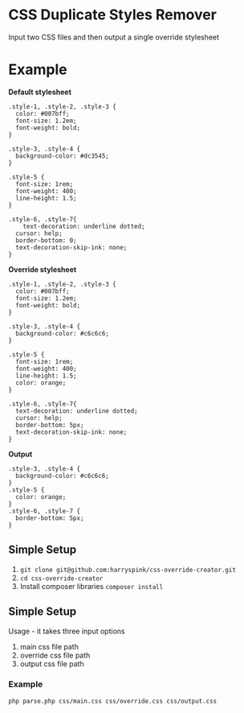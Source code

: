 
# CSS Duplicate Styles Remover

Input two CSS files and then output a single override stylesheet

# Example

**Default stylesheet**

    .style-1, .style-2, .style-3 {  
      color: #007bff;  
      font-size: 1.2em;  
      font-weight: bold;  
    }  
      
    .style-3, .style-4 {  
      background-color: #dc3545;  
    }  
      
    .style-5 {  
      font-size: 1rem;  
      font-weight: 400;  
      line-height: 1.5;  
    }  
      
    .style-6, .style-7{  
        text-decoration: underline dotted;  
      cursor: help;  
      border-bottom: 0;  
      text-decoration-skip-ink: none;  
    }

**Override stylesheet**

    .style-1, .style-2, .style-3 {  
      color: #007bff;  
      font-size: 1.2em;  
      font-weight: bold;  
    }  
      
    .style-3, .style-4 {  
      background-color: #c6c6c6;  
    }  
      
    .style-5 {  
      font-size: 1rem;  
      font-weight: 400;  
      line-height: 1.5;  
      color: orange;  
    }  
      
    .style-6, .style-7{  
      text-decoration: underline dotted;  
      cursor: help;  
      border-bottom: 5px;  
      text-decoration-skip-ink: none;  
    }

**Output**

    .style-3, .style-4 {  
      background-color: #c6c6c6;  
    }  
    .style-5 {  
      color: orange;  
    }  
    .style-6, .style-7 {  
      border-bottom: 5px;  
    }

## Simple Setup

 1. `git clone git@github.com:harryspink/css-override-creator.git`
 2. `cd css-override-creator`
 3. Install composer libraries `composer install`

## Simple Setup

Usage - it takes three input options

 1. main css file path
 2. override css file path
 3. output css file path

### Example

    php parse.php css/main.css css/override.css css/output.css


